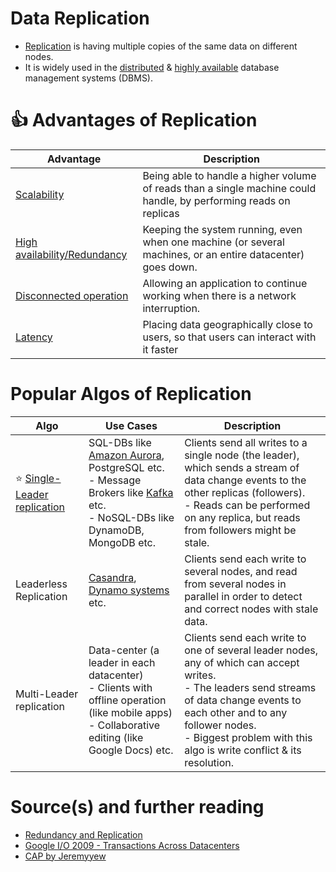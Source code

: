 # Data Replication
- [Replication](https://www.geeksforgeeks.org/data-replication-in-dbms/) is having multiple copies of the same data on different nodes.
- It is widely used in the [distributed](../../../PropertiesDistributedSystems.md) & [highly available](../../../7_PropertiesDistributedSystem/Reliability/HighAvailability.md) database management systems (DBMS).

# :+1: Advantages of Replication

| Advantage                                                                                   | Description                                                                                                       |
|---------------------------------------------------------------------------------------------|-------------------------------------------------------------------------------------------------------------------|
| [Scalability](../../../7_PropertiesDistributedSystem/Scalability)                                      | Being able to handle a higher volume of reads than a single machine could handle, by performing reads on replicas |
| [High availability/Redundancy](../../../7_PropertiesDistributedSystem/Reliability/HighAvailability.md) | Keeping the system running, even when one machine (or several machines, or an entire datacenter) goes down.       |
| [Disconnected operation](../../../7_PropertiesDistributedSystem/Reliability/FaultTolerance.md)         | Allowing an application to continue working when there is a network interruption.                                 |
| [Latency](../../../7_PropertiesDistributedSystem/Scalability/LatencyThroughput.md)                     | Placing data geographically close to users, so that users can interact with it faster                             |

# Popular Algos of Replication

| Algo                                                           | Use Cases                                                                                                                                                                                                                                                      | Description                                                                                                                                                                                                                                                     |
|----------------------------------------------------------------|----------------------------------------------------------------------------------------------------------------------------------------------------------------------------------------------------------------------------------------------------------------|-----------------------------------------------------------------------------------------------------------------------------------------------------------------------------------------------------------------------------------------------------------------|
| :star: [Single-Leader replication](SingleLeaderReplication.md) | SQL-DBs like [Amazon Aurora](../../../2_AWSServices/6_DatabaseServices/AmazonRDS/AmazonAurora/Readme.md), PostgreSQL etc. <br/>- Message Brokers like [Kafka](../../../5_MessageBrokers/Kafka/Readme.md) etc.<br/>- NoSQL-DBs like DynamoDB, MongoDB etc. | Clients send all writes to a single node (the leader), which sends a stream of data change events to the other replicas (followers). <br/>- Reads can be performed on any replica, but reads from followers might be stale.                                     |
| Leaderless Replication                                         | [Casandra](../../NoSQL-Databases/WideColumnDB/ApacheCasandra.md), [Dynamo systems](../DataStructuresDB/DynamoStyleDatabases.md) etc.                                                                                                                                   | Clients send each write to several nodes, and read from several nodes in parallel in order to detect and correct nodes with stale data.                                                                                                                         |
| Multi-Leader replication                                       | Data-center (a leader in each datacenter)<br/>- Clients with offline operation (like mobile apps)<br/>- Collaborative editing (like Google Docs) etc.                                                                                                          | Clients send each write to one of several leader nodes, any of which can accept writes. <br/>- The leaders send streams of data change events to each other and to any follower nodes.<br/>- Biggest problem with this algo is write conflict & its resolution. |

# Source(s) and further reading
- [Redundancy and Replication](https://github.com/jeremyyew/tech-prep-jeremy.io/blob/master/systems-design/topics/databases/redundancy-and-replication.md)
- [Google I/O 2009 - Transactions Across Datacenters](http://snarfed.org/transactions_across_datacenters_io.html)
- [CAP by Jeremyyew](https://github.com/jeremyyew/tech-prep-jeremy.io/tree/master/systems-design/topics/consistency-availability-partition-tolerance-cap)